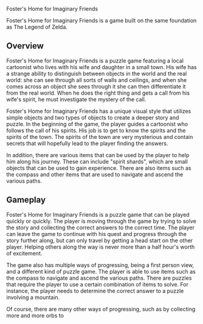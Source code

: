 Foster's Home for Imaginary Friends

Foster's Home for Imaginary Friends is a game built on the same foundation as The Legend of Zelda.

## Overview

Foster's Home for Imaginary Friends is a puzzle game featuring a local cartoonist who lives with his wife and daughter in a small town. His wife has a strange ability to distinguish between objects in the world and the real world: she can see through all sorts of walls and ceilings, and when she comes across an object she sees through it she can then differentiate it from the real world. When he does the right thing and gets a call from his wife's spirit, he must investigate the mystery of the call.

Foster's Home for Imaginary Friends has a unique visual style that utilizes simple objects and two types of objects to create a deeper story and puzzle. In the beginning of the game, the player guides a cartoonist who follows the call of his spirits. His job is to get to know the spirits and the spirits of the town. The spirits of the town are very mysterious and contain secrets that will hopefully lead to the player finding the answers.

In addition, there are various items that can be used by the player to help him along his journey. These can include "spirit shards", which are small objects that can be used to gain experience. There are also items such as the compass and other items that are used to navigate and ascend the various paths.

## Gameplay

Foster's Home for Imaginary Friends is a puzzle game that can be played quickly or quickly. The player is moving through the game by trying to solve the story and collecting the correct answers to the correct time. The player can leave the game to continue with his quest and progress through the story further along, but can only travel by getting a head start on the other player. Helping others along the way is never more than a half hour's worth of excitement.

The game also has multiple ways of progressing, being a first person view, and a different kind of puzzle game. The player is able to use items such as the compass to navigate and ascend the various paths. There are puzzles that require the player to use a certain combination of items to solve. For instance, the player needs to determine the correct answer to a puzzle involving a mountain.

Of course, there are many other ways of progressing, such as by collecting more and more orbs to